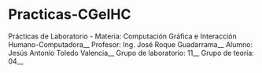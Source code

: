 # Practicas-CGeIHC
Prácticas de Laboratorio -  Materia: Computación Gráfica e Interacción Humano-Computadora__
Profesor: Ing. José Roque Guadarrama__
Alumno: Jesús Antonio Toledo Valencia__
Grupo de laboratorio: 11__
Grupo de teoría: 04__
